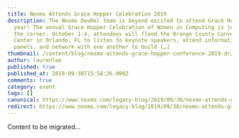 ```yaml
---
title: Nexmo Attends Grace Hopper Celebration 2019
description: The Nexmo DevRel team is beyond excited to attend Grace Hopper this
  year! The annual Grace Hopper Celebration of Women in Computing is just around
  the corner. October 1-4, attendees will flood the Orange County Convention
  Center in Orlando, FL to listen to keynote speakers, attend informative
  panels, and network with one another to build […]
thumbnail: /content/blog/nexmo-attends-grace-hopper-conference-2019-dr/nexmodevrelGHC.png
author: laurenlee
published: true
published_at: 2019-09-30T15:58:26.000Z
comments: true
category: event
tags: []
canonical: https://www.nexmo.com/legacy-blog/2019/09/30/nexmo-attends-grace-hopper-conference-2019-dr
redirect: https://www.nexmo.com/legacy-blog/2019/09/30/nexmo-attends-grace-hopper-conference-2019-dr
---
```


Content to be migrated...
